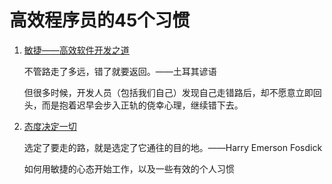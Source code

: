 # 高效程序员的45个习惯

1. [敏捷——高效软件开发之道](https://github.com/czf2015/blog/blob/master/%E5%BA%94%E7%94%A8/%E5%BC%80%E5%8F%91/%E9%AB%98%E6%95%88%E7%A8%8B%E5%BA%8F%E5%91%98%E7%9A%8445%E4%B8%AA%E4%B9%A0%E6%83%AF/%E6%95%8F%E6%8D%B7%E2%80%94%E2%80%94%E9%AB%98%E6%95%88%E8%BD%AF%E4%BB%B6%E5%BC%80%E5%8F%91%E4%B9%8B%E9%81%93.md)

    不管路走了多远，错了就要返回。——土耳其谚语
    
    但很多时候，开发人员（包括我们自己）发现自己走错路后，却不愿意立即回头，而是抱着迟早会步入正轨的侥幸心理，继续错下去。

2. [态度决定一切](https://github.com/czf2015/blog/blob/master/%E5%BA%94%E7%94%A8/%E5%BC%80%E5%8F%91/%E9%AB%98%E6%95%88%E7%A8%8B%E5%BA%8F%E5%91%98%E7%9A%8445%E4%B8%AA%E4%B9%A0%E6%83%AF/2.%E6%80%81%E5%BA%A6%E5%86%B3%E5%AE%9A%E4%B8%80%E5%88%87.md)

    选定了要走的路，就是选定了它通往的目的地。——Harry Emerson Fosdick

    如何用敏捷的心态开始工作，以及一些有效的个人习惯
